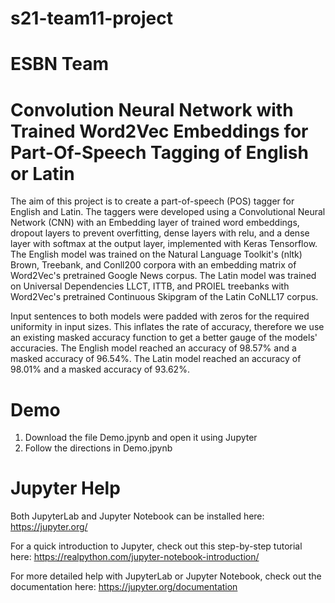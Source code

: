 # s21-team11-project
# ESBN Team

# Convolution Neural Network with Trained Word2Vec Embeddings for Part-Of-Speech Tagging of English or Latin

The aim of this project is to create a part-of-speech (POS) tagger for English and Latin. The taggers were developed using a Convolutional Neural Network (CNN) with an Embedding layer of trained word embeddings, dropout layers to prevent overfitting, dense layers with relu, and a dense layer with softmax at the output layer, implemented with Keras Tensorflow. The English model was trained on the Natural Language Toolkit's (nltk) Brown, Treebank, and Conll200 corpora with an embedding matrix of Word2Vec's pretrained Google News corpus. The Latin model was trained on Universal Dependencies LLCT, ITTB, and PROIEL treebanks with Word2Vec's pretrained Continuous Skipgram of the Latin CoNLL17 corpus. 

Input sentences to both models were padded with zeros for the required uniformity in input sizes. This inflates the rate of accuracy, therefore we use an existing masked accuracy function to get a better gauge of the models' accuracies. The English model reached an accuracy of 98.57% and a masked accuracy of 96.54%. The Latin model reached an accuracy of 98.01% and a masked accuracy of 93.62%.

# Demo

1) Download the file Demo.jpynb and open it using Jupyter
2) Follow the directions in Demo.jpynb

# Jupyter Help

Both JupyterLab and Jupyter Notebook can be installed here: https://jupyter.org/

For a quick introduction to Jupyter, check out this step-by-step tutorial here: 
https://realpython.com/jupyter-notebook-introduction/

For more detailed help with JupyterLab or Jupyter Notebook, check out the documentation here: https://jupyter.org/documentation
